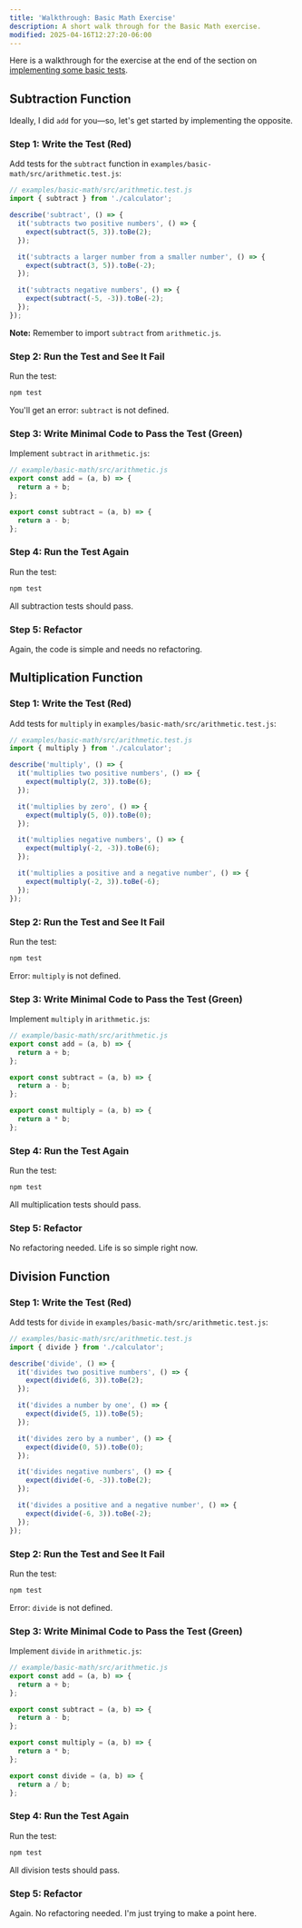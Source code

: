 ```yaml
---
title: 'Walkthrough: Basic Math Exercise'
description: A short walk through for the Basic Math exercise.
modified: 2025-04-16T12:27:20-06:00
---
```


Here is a walkthrough for the exercise at the end of the section on [implementing some basic tests](basic-math.md).

## Subtraction Function

Ideally, I did `add` for you—so, let's get started by implementing the opposite.

### Step 1: Write the Test (Red)

Add tests for the `subtract` function in `examples/basic-math/src/arithmetic.test.js`:

```javascript
// examples/basic-math/src/arithmetic.test.js
import { subtract } from './calculator';

describe('subtract', () => {
  it('subtracts two positive numbers', () => {
    expect(subtract(5, 3)).toBe(2);
  });

  it('subtracts a larger number from a smaller number', () => {
    expect(subtract(3, 5)).toBe(-2);
  });

  it('subtracts negative numbers', () => {
    expect(subtract(-5, -3)).toBe(-2);
  });
});
```

**Note:** Remember to import `subtract` from `arithmetic.js`.

### Step 2: Run the Test and See It Fail

Run the test:

```bash
npm test
```

You'll get an error: `subtract` is not defined.

### Step 3: Write Minimal Code to Pass the Test (Green)

Implement `subtract` in `arithmetic.js`:

```javascript
// example/basic-math/src/arithmetic.js
export const add = (a, b) => {
  return a + b;
};

export const subtract = (a, b) => {
  return a - b;
};
```

### Step 4: Run the Test Again

Run the test:

```bash
npm test
```

All subtraction tests should pass.

### Step 5: Refactor

Again, the code is simple and needs no refactoring.

## Multiplication Function

### Step 1: Write the Test (Red)

Add tests for `multiply` in `examples/basic-math/src/arithmetic.test.js`:

```javascript
// examples/basic-math/src/arithmetic.test.js
import { multiply } from './calculator';

describe('multiply', () => {
  it('multiplies two positive numbers', () => {
    expect(multiply(2, 3)).toBe(6);
  });

  it('multiplies by zero', () => {
    expect(multiply(5, 0)).toBe(0);
  });

  it('multiplies negative numbers', () => {
    expect(multiply(-2, -3)).toBe(6);
  });

  it('multiplies a positive and a negative number', () => {
    expect(multiply(-2, 3)).toBe(-6);
  });
});
```

### Step 2: Run the Test and See It Fail

Run the test:

```bash
npm test
```

Error: `multiply` is not defined.

### Step 3: Write Minimal Code to Pass the Test (Green)

Implement `multiply` in `arithmetic.js`:

```javascript
// example/basic-math/src/arithmetic.js
export const add = (a, b) => {
  return a + b;
};

export const subtract = (a, b) => {
  return a - b;
};

export const multiply = (a, b) => {
  return a * b;
};
```

### Step 4: Run the Test Again

Run the test:

```bash
npm test
```

All multiplication tests should pass.

### Step 5: Refactor

No refactoring needed. Life is so simple right now.

## Division Function

### Step 1: Write the Test (Red)

Add tests for `divide` in `examples/basic-math/src/arithmetic.test.js`:

```javascript
// examples/basic-math/src/arithmetic.test.js
import { divide } from './calculator';

describe('divide', () => {
  it('divides two positive numbers', () => {
    expect(divide(6, 3)).toBe(2);
  });

  it('divides a number by one', () => {
    expect(divide(5, 1)).toBe(5);
  });

  it('divides zero by a number', () => {
    expect(divide(0, 5)).toBe(0);
  });

  it('divides negative numbers', () => {
    expect(divide(-6, -3)).toBe(2);
  });

  it('divides a positive and a negative number', () => {
    expect(divide(-6, 3)).toBe(-2);
  });
});
```

### Step 2: Run the Test and See It Fail

Run the test:

```bash
npm test
```

Error: `divide` is not defined.

### Step 3: Write Minimal Code to Pass the Test (Green)

Implement `divide` in `arithmetic.js`:

```javascript
// example/basic-math/src/arithmetic.js
export const add = (a, b) => {
  return a + b;
};

export const subtract = (a, b) => {
  return a - b;
};

export const multiply = (a, b) => {
  return a * b;
};

export const divide = (a, b) => {
  return a / b;
};
```

### Step 4: Run the Test Again

Run the test:

```bash
npm test
```

All division tests should pass.

### Step 5: Refactor

Again. No refactoring needed. I'm just trying to make a point here.
